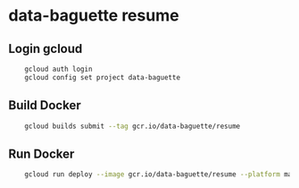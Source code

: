 # data-baguette resume

## Login gcloud

```bash
    gcloud auth login
    gcloud config set project data-baguette
```

## Build Docker

```bash
    gcloud builds submit --tag gcr.io/data-baguette/resume
```

## Run Docker

```bash
    gcloud run deploy --image gcr.io/data-baguette/resume --platform managed --max-instances=1
```
